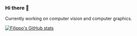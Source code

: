 ### Hi there 👋

Currently working on computer vision and computer graphics.

[![Filippo's GitHub stats](https://github-readme-stats.vercel.app/api?username=filippofracascia&show_icons=true&theme=radical)](https://github.com/anuraghazra/github-readme-stats)
